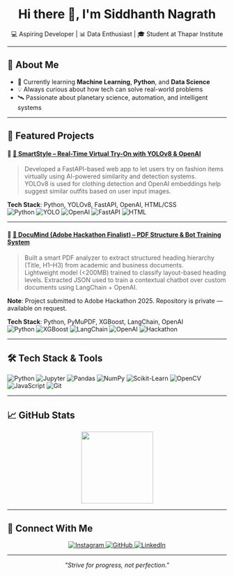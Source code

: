 <h1 align="center">Hi there 👋, I'm Siddhanth Nagrath</h1>
<p align="center">
  💻 Aspiring Developer | 📊 Data Enthusiast | 🎓 Student at Thapar Institute
</p>

---

## 🚀 About Me

- 🌱 Currently learning **Machine Learning**, **Python**, and **Data Science**
- 💡 Always curious about how tech can solve real-world problems
- 🛰 Passionate about planetary science, automation, and intelligent systems

---

## 🌟 Featured Projects

#### 🔹 [🧥 SmartStyle – Real-Time Virtual Try-On with YOLOv8 & OpenAI](https://github.com/siddhanthnagrath1/SmartStyle)
> Developed a FastAPI-based web app to let users try on fashion items virtually using AI-powered similarity and detection systems.  
> YOLOv8 is used for clothing detection and OpenAI embeddings help suggest similar outfits based on user input images.

**Tech Stack**: Python, YOLOv8, FastAPI, OpenAI, HTML/CSS  
![Python](https://img.shields.io/badge/-Python-blue?style=for-the-badge&logo=python)
![YOLO](https://img.shields.io/badge/-YOLOv8-black?style=for-the-badge)
![OpenAI](https://img.shields.io/badge/-OpenAI-003366?style=for-the-badge)
![FastAPI](https://img.shields.io/badge/-FastAPI-009688?style=for-the-badge)
![HTML](https://img.shields.io/badge/-HTML-orange?style=for-the-badge)

---

#### 🔹 [📄 DocuMind (Adobe Hackathon Finalist) – PDF Structure & Bot Training System](#)

> Built a smart PDF analyzer to extract structured heading hierarchy (Title, H1–H3) from academic and business documents.  
> Lightweight model (<200MB) trained to classify layout-based heading levels. Extracted JSON used to train a contextual chatbot over custom documents using LangChain + OpenAI.

**Note**: Project submitted to Adobe Hackathon 2025. Repository is private — available on request.

**Tech Stack**: Python, PyMuPDF, XGBoost, LangChain, OpenAI  
![Python](https://img.shields.io/badge/-Python-blue?style=for-the-badge&logo=python)
![XGBoost](https://img.shields.io/badge/-XGBoost-orange?style=for-the-badge)
![LangChain](https://img.shields.io/badge/-LangChain-000000?style=for-the-badge)
![OpenAI](https://img.shields.io/badge/-OpenAI-003366?style=for-the-badge)
![Hackathon](https://img.shields.io/badge/-Adobe%20Hackathon-red?style=for-the-badge)

---

## 🛠 Tech Stack & Tools

![Python](https://img.shields.io/badge/-Python-3776AB?style=flat&logo=python&logoColor=white)
![Jupyter](https://img.shields.io/badge/-Jupyter-F37626?style=flat&logo=jupyter&logoColor=white)
![Pandas](https://img.shields.io/badge/-Pandas-150458?style=flat&logo=pandas&logoColor=white)
![NumPy](https://img.shields.io/badge/-NumPy-013243?style=flat&logo=numpy&logoColor=white)
![Scikit-Learn](https://img.shields.io/badge/-Scikit%20Learn-F7931E?style=flat&logo=scikit-learn&logoColor=white)
![OpenCV](https://img.shields.io/badge/-OpenCV-5C3EE8?style=flat&logo=opencv&logoColor=white)
![JavaScript](https://img.shields.io/badge/-JavaScript-F7DF1E?style=flat&logo=javascript&logoColor=black)
![Git](https://img.shields.io/badge/-Git-F05032?style=flat&logo=git&logoColor=white)

---

## 📈 GitHub Stats

<p align="center">
  <img src="https://github-readme-stats.vercel.app/api/top-langs/?username=siddhanthnagrath1&layout=compact&theme=radical" height="165" />
</p>

---

## 🔗 Connect With Me

<p align="center">
  <a href="https://www.instagram.com/siddhanthnagrath/" target="_blank">
    <img src="https://img.shields.io/badge/Instagram-%23E4405F.svg?style=for-the-badge&logo=instagram&logoColor=white" alt="Instagram">
  </a>
  <a href="https://github.com/siddhanthnagrath1" target="_blank">
    <img src="https://img.shields.io/badge/GitHub-%2312100E.svg?style=for-the-badge&logo=github&logoColor=white" alt="GitHub">
  </a>
  <a href="https://www.linkedin.com/in/siddhanth-nagrath-7b3269258/" target="_blank">
    <img src="https://img.shields.io/badge/LinkedIn-%230077B5.svg?style=for-the-badge&logo=linkedin&logoColor=white" alt="LinkedIn">
  </a>
</p>

---

<p align="center"><i>"Strive for progress, not perfection."</i></p>
